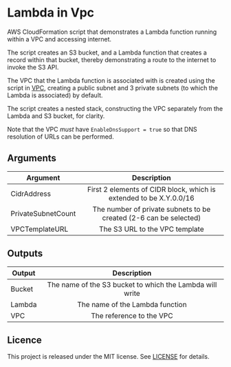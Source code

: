 # Lambda in Vpc

AWS CloudFormation script that demonstrates a Lambda function running within a VPC and accessing internet.

The script creates an S3 bucket, and a Lambda function that creates a record within that bucket, 
thereby demonstrating a route to the internet to invoke the S3 API.

The VPC that the Lambda function is associated with is created using the script in [VPC](https://github.com/gford1000-aws/vpc),
creating a public subnet and 3 private subnets (to which the Lambda is associated) by default.

The script creates a nested stack, constructing the VPC separately from the Lambda and S3 bucket, for clarity.  

Note that the VPC *must* have ```EnableDnsSupport = true``` so that DNS resolution of URLs can be performed.

## Arguments

| Argument           | Description                                                        |
| ------------------ |:------------------------------------------------------------------:|
| CidrAddress        | First 2 elements of CIDR block, which is extended to be X.Y.0.0/16 |
| PrivateSubnetCount | The number of private subnets to be created (2-6 can be selected)  |
| VPCTemplateURL     | The S3 URL to the VPC template                                     |


## Outputs

| Output                  | Description                                                 |
| ----------------------- |:-----------------------------------------------------------:|
| Bucket                  | The name of the S3 bucket to which the Lambda will write    |
| Lambda                  | The name of the Lambda function                             |
| VPC                     | The reference to the VPC                                    |


## Licence

This project is released under the MIT license. See [LICENSE](LICENSE) for details.
